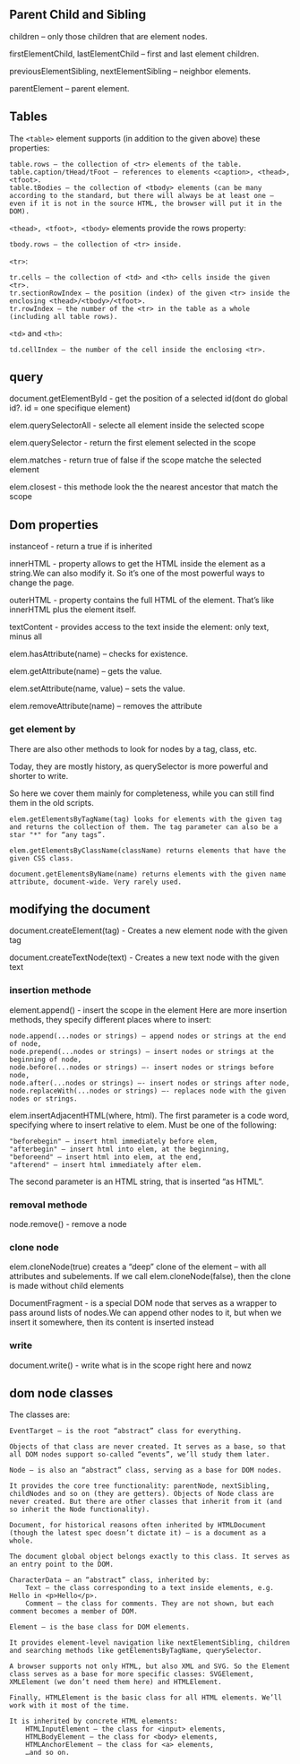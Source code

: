## Parent Child and Sibling
children – only those children that are element nodes.

firstElementChild, lastElementChild – first and last element children.

previousElementSibling, nextElementSibling – neighbor elements.

parentElement – parent element.


## Tables
The `<table>` element supports (in addition to the given above) these properties:

    table.rows – the collection of <tr> elements of the table.
    table.caption/tHead/tFoot – references to elements <caption>, <thead>, <tfoot>.
    table.tBodies – the collection of <tbody> elements (can be many according to the standard, but there will always be at least one – even if it is not in the source HTML, the browser will put it in the DOM).

`<thead>, <tfoot>, <tbody>` elements provide the rows property:

    tbody.rows – the collection of <tr> inside.

`<tr>`:

    tr.cells – the collection of <td> and <th> cells inside the given <tr>.
    tr.sectionRowIndex – the position (index) of the given <tr> inside the enclosing <thead>/<tbody>/<tfoot>.
    tr.rowIndex – the number of the <tr> in the table as a whole (including all table rows).

`<td>` and `<th>`:

    td.cellIndex – the number of the cell inside the enclosing <tr>.
## query
document.getElementById - get the position of a selected id(dont do global id?. id = one specifique element)

elem.querySelectorAll - selecte all element inside the selected scope

elem.querySelector - return the first element selected in the scope

elem.matches - return true of false if the scope matche the selected element

elem.closest - this methode look the the nearest ancestor that match the scope

## Dom properties

instanceof - return a true if is inherited 

innerHTML - property allows to get the HTML inside the element as a string.We can also modify it. So it’s one of the most powerful ways to change the page.

outerHTML - property contains the full HTML of the element. That’s like innerHTML plus the element itself.

textContent - provides access to the text inside the element: only text, minus all <tags>

elem.hasAttribute(name) – checks for existence.

elem.getAttribute(name) – gets the value.

elem.setAttribute(name, value) – sets the value.

elem.removeAttribute(name) – removes the attribute
### get element by
There are also other methods to look for nodes by a tag, class, etc.

Today, they are mostly history, as querySelector is more powerful and shorter to write.

So here we cover them mainly for completeness, while you can still find them in the old scripts.

    elem.getElementsByTagName(tag) looks for elements with the given tag and returns the collection of them. The tag parameter can also be a star "*" for “any tags”.

    elem.getElementsByClassName(className) returns elements that have the given CSS class.

    document.getElementsByName(name) returns elements with the given name attribute, document-wide. Very rarely used.

## modifying the document

document.createElement(tag) - Creates a new element node with the given tag

document.createTextNode(text) - Creates a new text node with the given text
### insertion methode
element.append() - insert the scope in the element
    Here are more insertion methods, they specify different places where to insert:

    node.append(...nodes or strings) – append nodes or strings at the end of node,
    node.prepend(...nodes or strings) – insert nodes or strings at the beginning of node,
    node.before(...nodes or strings) –- insert nodes or strings before node,
    node.after(...nodes or strings) –- insert nodes or strings after node,
    node.replaceWith(...nodes or strings) –- replaces node with the given nodes or strings.

elem.insertAdjacentHTML(where, html).
The first parameter is a code word, specifying where to insert relative to elem. Must be one of the following:

    "beforebegin" – insert html immediately before elem,
    "afterbegin" – insert html into elem, at the beginning,
    "beforeend" – insert html into elem, at the end,
    "afterend" – insert html immediately after elem.

The second parameter is an HTML string, that is inserted “as HTML”.
### removal methode
node.remove() - remove a node

### clone node
elem.cloneNode(true) creates a “deep” clone of the element – with all attributes and subelements. If we call elem.cloneNode(false), then the clone is made without child elements

DocumentFragment -  is a special DOM node that serves as a wrapper to pass around lists of nodes.We can append other nodes to it, but when we insert it somewhere, then its content is inserted instead

### write
document.write() - write what is in the scope right here and nowz
## dom node classes
The classes are:

    EventTarget – is the root “abstract” class for everything.

    Objects of that class are never created. It serves as a base, so that all DOM nodes support so-called “events”, we’ll study them later.

    Node – is also an “abstract” class, serving as a base for DOM nodes.

    It provides the core tree functionality: parentNode, nextSibling, childNodes and so on (they are getters). Objects of Node class are never created. But there are other classes that inherit from it (and so inherit the Node functionality).

    Document, for historical reasons often inherited by HTMLDocument (though the latest spec doesn’t dictate it) – is a document as a whole.

    The document global object belongs exactly to this class. It serves as an entry point to the DOM.

    CharacterData – an “abstract” class, inherited by:
        Text – the class corresponding to a text inside elements, e.g. Hello in <p>Hello</p>.
        Comment – the class for comments. They are not shown, but each comment becomes a member of DOM.

    Element – is the base class for DOM elements.

    It provides element-level navigation like nextElementSibling, children and searching methods like getElementsByTagName, querySelector.

    A browser supports not only HTML, but also XML and SVG. So the Element class serves as a base for more specific classes: SVGElement, XMLElement (we don’t need them here) and HTMLElement.

    Finally, HTMLElement is the basic class for all HTML elements. We’ll work with it most of the time.

    It is inherited by concrete HTML elements:
        HTMLInputElement – the class for <input> elements,
        HTMLBodyElement – the class for <body> elements,
        HTMLAnchorElement – the class for <a> elements,
        …and so on.

